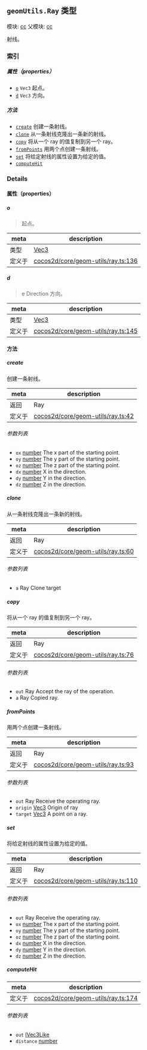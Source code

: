 ## `geomUtils.Ray` 类型



模块: [cc](../modules/cc.md)
父模块: [cc](../modules/cc.md)


射线。



### 索引

##### 属性（properties）

  - [`o`](#o) `Vec3` 起点。
  - [`d`](#d) `Vec3` 方向。



##### 方法

  - [`create`](#create) 创建一条射线。
  - [`clone`](#clone) 从一条射线克隆出一条新的射线。
  - [`copy`](#copy) 将从一个 ray 的值复制到另一个 ray。
  - [`fromPoints`](#frompoints) 用两个点创建一条射线。
  - [`set`](#set) 将给定射线的属性设置为给定的值。
  - [`computeHit`](#computehit) 



### Details


#### 属性（properties）


##### o

> 起点。

| meta | description |
|------|-------------|
| 类型 | <a href="../classes/Vec3.html" class="crosslink">Vec3</a> |
| 定义于 | [cocos2d/core/geom-utils/ray.ts:136](https://github.com/cocos-creator/engine/blob/22ca6465effd8063cb95e509843b8bef3d880759/cocos2d/core/geom-utils/ray.ts#L136) |



##### d

> e
Direction
方向。

| meta | description |
|------|-------------|
| 类型 | <a href="../classes/Vec3.html" class="crosslink">Vec3</a> |
| 定义于 | [cocos2d/core/geom-utils/ray.ts:145](https://github.com/cocos-creator/engine/blob/22ca6465effd8063cb95e509843b8bef3d880759/cocos2d/core/geom-utils/ray.ts#L145) |






<!-- Method Block -->
#### 方法


##### create

创建一条射线。

| meta | description |
|------|-------------|
| 返回 | Ray 
| 定义于 | [cocos2d/core/geom-utils/ray.ts:42](https://github.com/cocos-creator/engine/blob/22ca6465effd8063cb95e509843b8bef3d880759/cocos2d/core/geom-utils/ray.ts#L42) |

###### 参数列表
- `ox` <a href="https://developer.mozilla.org/en/JavaScript/Reference/Global_Objects/Number" class="crosslink external" target="_blank">number</a> The x part of the starting point.
- `oy` <a href="https://developer.mozilla.org/en/JavaScript/Reference/Global_Objects/Number" class="crosslink external" target="_blank">number</a> The y part of the starting point.
- `oz` <a href="https://developer.mozilla.org/en/JavaScript/Reference/Global_Objects/Number" class="crosslink external" target="_blank">number</a> The z part of the starting point.
- `dx` <a href="https://developer.mozilla.org/en/JavaScript/Reference/Global_Objects/Number" class="crosslink external" target="_blank">number</a> X in the direction.
- `dy` <a href="https://developer.mozilla.org/en/JavaScript/Reference/Global_Objects/Number" class="crosslink external" target="_blank">number</a> Y in the direction.
- `dz` <a href="https://developer.mozilla.org/en/JavaScript/Reference/Global_Objects/Number" class="crosslink external" target="_blank">number</a> Z in the direction.


##### clone

从一条射线克隆出一条新的射线。

| meta | description |
|------|-------------|
| 返回 | Ray 
| 定义于 | [cocos2d/core/geom-utils/ray.ts:60](https://github.com/cocos-creator/engine/blob/22ca6465effd8063cb95e509843b8bef3d880759/cocos2d/core/geom-utils/ray.ts#L60) |

###### 参数列表
- `a` Ray Clone target


##### copy

将从一个 ray 的值复制到另一个 ray。

| meta | description |
|------|-------------|
| 返回 | Ray 
| 定义于 | [cocos2d/core/geom-utils/ray.ts:76](https://github.com/cocos-creator/engine/blob/22ca6465effd8063cb95e509843b8bef3d880759/cocos2d/core/geom-utils/ray.ts#L76) |

###### 参数列表
- `out` Ray Accept the ray of the operation.
- `a` Ray Copied ray.


##### fromPoints

用两个点创建一条射线。

| meta | description |
|------|-------------|
| 返回 | Ray 
| 定义于 | [cocos2d/core/geom-utils/ray.ts:93](https://github.com/cocos-creator/engine/blob/22ca6465effd8063cb95e509843b8bef3d880759/cocos2d/core/geom-utils/ray.ts#L93) |

###### 参数列表
- `out` Ray Receive the operating ray.
- `origin` <a href="../classes/Vec3.html" class="crosslink">Vec3</a> Origin of ray
- `target` <a href="../classes/Vec3.html" class="crosslink">Vec3</a> A point on a ray.


##### set

将给定射线的属性设置为给定的值。

| meta | description |
|------|-------------|
| 返回 | Ray 
| 定义于 | [cocos2d/core/geom-utils/ray.ts:110](https://github.com/cocos-creator/engine/blob/22ca6465effd8063cb95e509843b8bef3d880759/cocos2d/core/geom-utils/ray.ts#L110) |

###### 参数列表
- `out` Ray Receive the operating ray.
- `ox` <a href="https://developer.mozilla.org/en/JavaScript/Reference/Global_Objects/Number" class="crosslink external" target="_blank">number</a> The x part of the starting point.
- `oy` <a href="https://developer.mozilla.org/en/JavaScript/Reference/Global_Objects/Number" class="crosslink external" target="_blank">number</a> The y part of the starting point.
- `oz` <a href="https://developer.mozilla.org/en/JavaScript/Reference/Global_Objects/Number" class="crosslink external" target="_blank">number</a> The z part of the starting point.
- `dx` <a href="https://developer.mozilla.org/en/JavaScript/Reference/Global_Objects/Number" class="crosslink external" target="_blank">number</a> X in the direction.
- `dy` <a href="https://developer.mozilla.org/en/JavaScript/Reference/Global_Objects/Number" class="crosslink external" target="_blank">number</a> Y in the direction.
- `dz` <a href="https://developer.mozilla.org/en/JavaScript/Reference/Global_Objects/Number" class="crosslink external" target="_blank">number</a> Z in the direction.


##### computeHit



| meta | description |
|------|-------------|
| 定义于 | [cocos2d/core/geom-utils/ray.ts:174](https://github.com/cocos-creator/engine/blob/22ca6465effd8063cb95e509843b8bef3d880759/cocos2d/core/geom-utils/ray.ts#L174) |

###### 参数列表
- `out` <a href="../classes/IVec3Like.html" class="crosslink">IVec3Like</a> 
- `distance` <a href="https://developer.mozilla.org/en/JavaScript/Reference/Global_Objects/Number" class="crosslink external" target="_blank">number</a> 



